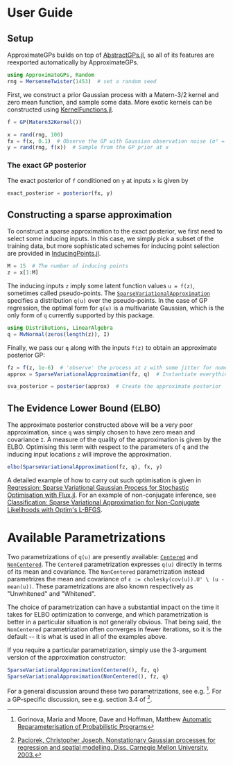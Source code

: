 # User Guide

## Setup
ApproximateGPs builds on top of [AbstractGPs.jl](https://juliagaussianprocesses.github.io/AbstractGPs.jl/dev/), so all of its features are reexported automatically by ApproximateGPs.
```julia
using ApproximateGPs, Random
rng = MersenneTwister(1453)  # set a random seed
```

First, we construct a prior Gaussian process with a Matern-3/2 kernel and zero mean function, and sample some data. More exotic kernels can be constructed using [KernelFunctions.jl](https://juliagaussianprocesses.github.io/KernelFunctions.jl/stable/userguide/).
```julia
f = GP(Matern32Kernel())

x = rand(rng, 100)
fx = f(x, 0.1)  # Observe the GP with Gaussian observation noise (σ² = 0.1)
y = rand(rng, f(x))  # Sample from the GP prior at x
```

### The exact GP posterior
The exact posterior of `f` conditioned on `y` at inputs `x` is given by
```julia
exact_posterior = posterior(fx, y)
```

## Constructing a sparse approximation
To construct a sparse approximation to the exact posterior, we first need to select some inducing inputs. In this case, we simply pick a subset of the training data, but more sophisticated schemes for inducing point selection are provided in [InducingPoints.jl](https://juliagaussianprocesses.github.io/InducingPoints.jl/stable/).
```julia
M = 15  # The number of inducing points
z = x[1:M]
```
The inducing inputs `z` imply some latent function values `u = f(z)`, sometimes called pseudo-points. The [`SparseVariationalApproximation`](@ref) specifies a distribution `q(u)` over the pseudo-points. In the case of GP regression, the optimal form for `q(u)` is a multivariate Gaussian, which is the only form of `q` currently supported by this package.
```julia
using Distributions, LinearAlgebra
q = MvNormal(zeros(length(z)), I)
```
Finally, we pass our `q` along with the inputs `f(z)` to obtain an approximate posterior GP:
```julia
fz = f(z, 1e-6)  # 'observe' the process at z with some jitter for numerical stability 
approx = SparseVariationalApproximation(fz, q)  # Instantiate everything needed for the approximation

sva_posterior = posterior(approx)  # Create the approximate posterior
```

## The Evidence Lower Bound (ELBO)
The approximate posterior constructed above will be a very poor approximation, since `q` was simply chosen to have zero mean and covariance `I`. A measure of the quality of the approximation is given by the ELBO. Optimising this term with respect to the parameters of `q` and the inducing input locations `z` will improve the approximation.
```julia
elbo(SparseVariationalApproximation(fz, q), fx, y)
```
A detailed example of how to carry out such optimisation is given in [Regression: Sparse Variational Gaussian Process for Stochastic Optimisation with Flux.jl](@ref). For an example of non-conjugate inference, see [Classification: Sparse Variational Approximation for Non-Conjugate Likelihoods with Optim's L-BFGS](@ref).

# Available Parametrizations

Two parametrizations of `q(u)` are presently available: [`Centered`](@ref) and [`NonCentered`](@ref).
The `Centered` parametrization expresses `q(u)` directly in terms of its mean and covariance.
The `NonCentered` parametrization instead parametrizes the mean and covariance of
`ε := cholesky(cov(u)).U' \ (u - mean(u))`.
These parametrizations are also known respectively as "Unwhitened" and "Whitened".

The choice of parametrization can have a substantial impact on the time it takes for ELBO
optimization to converge, and which parametrization is better in a particular situation is
not generally obvious.
That being said, the `NonCentered` parametrization often converges in fewer iterations, so it is the default --
it is what is used in all of the examples above.

If you require a particular parametrization, simply use the 3-argument version of the
approximation constructor:
```julia
SparseVariationalApproximation(Centered(), fz, q)
SparseVariationalApproximation(NonCentered(), fz, q)
```

For a general discussion around these two parametrizations, see e.g. [^Gorinova].
For a GP-specific discussion, see e.g. section 3.4 of [^Paciorek].

[^Gorinova]: Gorinova, Maria and Moore, Dave and Hoffman, Matthew [Automatic Reparameterisation of Probabilistic Programs](http://proceedings.mlr.press/v119/gorinova20a)
[^Paciorek]: [Paciorek, Christopher Joseph. Nonstationary Gaussian processes for regression and spatial modelling. Diss. Carnegie Mellon University, 2003.](https://www.stat.berkeley.edu/~paciorek/diss/paciorek-thesis.pdf)
